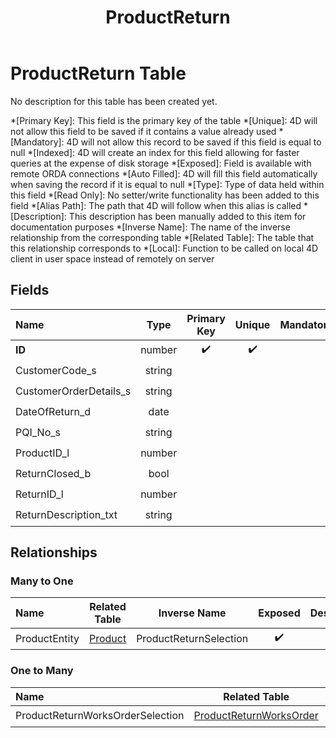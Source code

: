 ﻿---
layout: default
title: ProductReturn
parent: Tables
---
# ProductReturn Table
No description for this table has been created yet.

*[Primary Key]: This field is the primary key of the table
*[Unique]: 4D will not allow this field to be saved if it contains a value already used
*[Mandatory]: 4D will not allow this record to be saved if this field is equal to null
*[Indexed]: 4D will create an index for this field allowing for faster queries at the expense of disk storage
*[Exposed]: Field is available with remote ORDA connections
*[Auto Filled]: 4D will fill this field automatically when saving the record if it is equal to null
*[Type]: Type of data held within this field
*[Read Only]: No setter/write functionality has been added to this field
*[Alias Path]: The path that 4D will follow when this alias is called
*[Description]: This description has been manually added to this item for documentation purposes
*[Inverse Name]: The name of the inverse relationship from the corresponding table
*[Related Table]: The table that this relationship corresponds to
*[Local]: Function to be called on local 4D client in user space instead of remotely on server
## Fields

|Name|Type|Primary Key|Unique|Mandatory|Indexed|Exposed|Auto Filled|Description|
|:---|:---:|:---:|:---:|:---:|:---:|:---:|:---:|:---:|
|**ID**|number|✔️|✔️||✔️|✔️|✔️||
|CustomerCode_s|string|||||✔️|||
|CustomerOrderDetails_s|string|||||✔️|||
|DateOfReturn_d|date|||||✔️|||
|PQI_No_s|string|||||✔️|||
|ProductID_l|number||||✔️|✔️|||
|ReturnClosed_b|bool|||||✔️|||
|ReturnID_l|number||||✔️|✔️|||
|ReturnDescription_txt|string|||||✔️|||

## Relationships
### Many to One

|Name|Related Table|Inverse Name|Exposed|Description|
|:---|:---:|:---:|:---:|:---:|
|ProductEntity|[Product](Product.md)|ProductReturnSelection|✔️||

### One to Many

|Name|Related Table|Inverse Name|Exposed|Description|
|:---|:---:|:---:|:---:|:---:|
|ProductReturnWorksOrderSelection|[ProductReturnWorksOrder](ProductReturnWorksOrder.md)|ProductReturnEntity|✔️||
